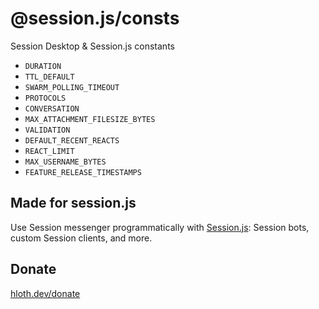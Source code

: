 # @session.js/consts

Session Desktop & Session.js constants

- `DURATION`
- `TTL_DEFAULT`
- `SWARM_POLLING_TIMEOUT`
- `PROTOCOLS`
- `CONVERSATION`
- `MAX_ATTACHMENT_FILESIZE_BYTES`
- `VALIDATION`
- `DEFAULT_RECENT_REACTS`
- `REACT_LIMIT`
- `MAX_USERNAME_BYTES`
- `FEATURE_RELEASE_TIMESTAMPS`

## Made for session.js

Use Session messenger programmatically with [Session.js](https://github.com/sessionjs/client): Session bots, custom Session clients, and more.

## Donate

[hloth.dev/donate](https://hloth.dev/donate)
